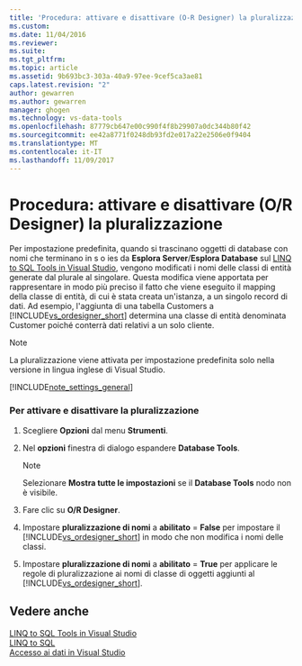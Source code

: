 ```yaml
---
title: 'Procedura: attivare e disattivare (O-R Designer) la pluralizzazione | Documenti Microsoft'
ms.custom: 
ms.date: 11/04/2016
ms.reviewer: 
ms.suite: 
ms.tgt_pltfrm: 
ms.topic: article
ms.assetid: 9b693bc3-303a-40a9-97ee-9cef5ca3ae81
caps.latest.revision: "2"
author: gewarren
ms.author: gewarren
manager: ghogen
ms.technology: vs-data-tools
ms.openlocfilehash: 87779cb647e00c990f4f8b29907a0dc344b80f42
ms.sourcegitcommit: ee42a8771f0248db93fd2e017a22e2506e0f9404
ms.translationtype: MT
ms.contentlocale: it-IT
ms.lasthandoff: 11/09/2017
---
```

# <a name="how-to-turn-pluralization-on-and-off-or-designer"></a>Procedura: attivare e disattivare (O/R Designer) la pluralizzazione
Per impostazione predefinita, quando si trascinano oggetti di database con nomi che terminano in s o ies da **Esplora Server**/**Esplora Database** sul [LINQ to SQL Tools in Visual Studio](../data-tools/linq-to-sql-tools-in-visual-studio2.md), vengono modificati i nomi delle classi di entità generate dal plurale al singolare. Questa modifica viene apportata per rappresentare in modo più preciso il fatto che viene eseguito il mapping della classe di entità, di cui è stata creata un'istanza, a un singolo record di dati. Ad esempio, l'aggiunta di una tabella Customers a [!INCLUDE[vs_ordesigner_short](../data-tools/includes/vs_ordesigner_short_md.md)] determina una classe di entità denominata Customer poiché conterrà dati relativi a un solo cliente.  
  
> [!NOTE]
>  La pluralizzazione viene attivata per impostazione predefinita solo nella versione in lingua inglese di Visual Studio.  
  
[!INCLUDE[note_settings_general](../data-tools/includes/note_settings_general_md.md)]  
  
### <a name="to-turn-pluralization-on-and-off"></a>Per attivare e disattivare la pluralizzazione  
  
1.  Scegliere **Opzioni** dal menu **Strumenti**.  
  
2.  Nel **opzioni** finestra di dialogo espandere **Database Tools**.  
  
    > [!NOTE]
    >  Selezionare **Mostra tutte le impostazioni** se il **Database Tools** nodo non è visibile.  
  
3.  Fare clic su **O/R Designer**.  
  
4.  Impostare **pluralizzazione di nomi** a **abilitato** = **False** per impostare il [!INCLUDE[vs_ordesigner_short](../data-tools/includes/vs_ordesigner_short_md.md)] in modo che non modifica i nomi delle classi.  
  
5.  Impostare **pluralizzazione di nomi** a **abilitato** = **True** per applicare le regole di pluralizzazione ai nomi di classe di oggetti aggiunti al [!INCLUDE[vs_ordesigner_short](../data-tools/includes/vs_ordesigner_short_md.md)].  
  
## <a name="see-also"></a>Vedere anche  
[LINQ to SQL Tools in Visual Studio](../data-tools/linq-to-sql-tools-in-visual-studio2.md)   
[LINQ to SQL](/dotnet/framework/data/adonet/sql/linq/index)   
[Accesso ai dati in Visual Studio](../data-tools/accessing-data-in-visual-studio.md)